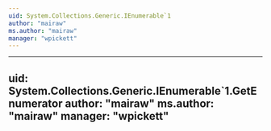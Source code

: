 ```yaml
---
uid: System.Collections.Generic.IEnumerable`1
author: "mairaw"
ms.author: "mairaw"
manager: "wpickett"
---
```


---
uid: System.Collections.Generic.IEnumerable`1.GetEnumerator
author: "mairaw"
ms.author: "mairaw"
manager: "wpickett"
---
